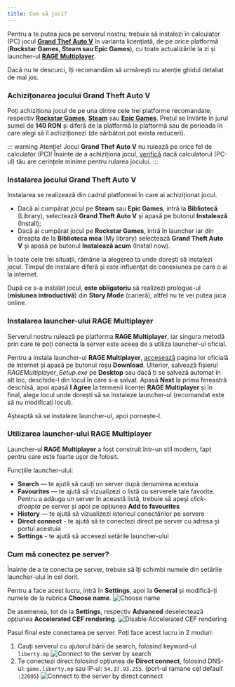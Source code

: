```yaml
---
title: Cum să joci?
---
```


Pentru a te putea juca pe serverul nostru, trebuie să instalezi în calculator (PC) jocul [**Grand Thef Auto V**](https://ro.wikipedia.org/wiki/Grand_Theft_Auto_V) în varianta licențiată, de pe orice platformă (**Rockstar Games, Steam sau Epic Games**), cu toate actualizările la zi și launcher-ul [**RAGE Multiplayer**](https://rage.mp).

Dacă nu te descurci, îți recomandăm să urmărești cu atenție ghidul detaliat de mai jos.

### Achizițonarea jocului **Grand Theft Auto V**

Poți achiziționa jocul de pe una dintre cele trei platforme recomandate, respectiv [**Rockstar Games**](https://store.rockstargames.com/game/buy-gta-v), [**Steam**](https://store.steampowered.com/app/271590/Grand_Theft_Auto_V/) sau [**Epic Games**](https://store.epicgames.com/en-US/p/grand-theft-auto-v). Prețul se învârte în jurul sumei de **140 RON** și diferă de la platformă la plaftormă sau de perioada în care alegi să îl achiziționezi (de sărbători pot exista reduceri).

::: warning Atenție!
Jocul **Grand Thef Auto V** nu rulează pe orice fel de calculator (PC)! Înainte de a achiziționa jocul, [verifică](https://support.rockstargames.com/articles/203428177/Grand-Theft-Auto-V-PC-System-Requirements) dacă calculatorul (PC-ul) tău are cerințele minime pentru rularea jocului.
:::

### Instalarea jocului **Grand Theft Auto V**

Instalarea se realizează din cadrul platformei în care ai achiziționat jocul.

- Dacă ai cumpărat jocul pe **Steam** sau **Epic Games**, intră la **Bibliotecă** (Library), selectează **Grand Theft Auto V** și apasă pe butonul **Instalează** (Install);
- Dacă ai cumpărat jocul pe **Rockstar Games**, intră în launcher iar din dreapta de la **Biblioteca mea** (My library) selectează **Grand Theft Auto V** și apasă pe butonul **Instalează acum** (Install now).

În toate cele trei situații, rămâne la alegerea ta unde dorești să instalezi jocul. Timpul de instalare diferă și este influențat de conexiunea pe care o ai la internet.

După ce s-a instalat jocul, **este obligatoriu** să realizezi prologue-ul (**misiunea introductivă**) din **Story Mode** (carieră), altfel nu te vei putea juca online.

### Instalarea launcher-ului **RAGE Multiplayer**

Serverul nostru rulează pe platforma **RAGE Multiplayer**, iar singura metodă prin care te poți conecta la server este aceea de a utiliza launcher-ul oficial.

Pentru a instala launcher-ul **RAGE Multiplayer**, [accesează](https://rage.mp) pagina lor oficială de internet și apasă pe butonul roșu **Download**. Ulterior, salvează fișierul _RAGEMultiplayer_Setup.exe_ pe **Desktop** sau dacă ți se salveză automat în alt loc, deschide-l din locul în care s-a salvat. Apasă **Next** la prima fereastră deschisă, apoi apasă **I Agree** la termenii licenței **RAGE Multiplayer** și în final, alege locul unde dorești să se instaleze launcher-ul (recomandat este să nu modificați locul).

Așteaptă să se instaleze launcher-ul, apoi pornește-l.

### Utilizarea launcher-ului **RAGE Multiplayer**

Launcher-ul **RAGE Multiplayer** a fost construit într-un stil modern, fapt pentru care este foarte ușor de folosit.

Funcțiile launcher-ului:

- **Search** — te ajută să cauți un server după denumirea acestuia
- **Favourites** — te ajută să vizualizezi o listă cu serverele tale favorite. Pentru a adăuga un server în această listă, trebuie să apeși _click-dreapta_ pe server și apoi pe opțiunea **Add to favourites**
- **History** — te ajută să vizualizezi istoricul conectărilor pe servere
- **Direct connect** - te ajută să te conectezi direct pe server cu adresa și portul acestuia
- **Settings** - te ajută să accesezi setările launcher-ului

### Cum mă conectez pe server?

Înainte de a te conecta pe server, trebuie să îți schimbi numele din setările launcher-ului în cel dorit.

Pentru a face acest lucru, intră în **Settings**, apoi la **General** și modifică-ți numele de la rubrica **Choose name**.
<Image src="https://i.imgur.com/2m0U8hn.gif" alt="Choose name" />

De asemenea, tot de la **Settings**, respectiv **Advanced** deselectează opțiunea **Accelerated CEF rendering**.
<Image src="https://i.imgur.com/czKh5Sr.gif" alt="Disable Accelerated CEF rendering" />

Pasul final este conectarea pe server. Poți face acest lucru in 2 moduri:
1. Cauți serverul cu ajutorul bării de search, folosind keyword-ul `liberty.mp` <Image src="https://i.imgur.com/4ceQtBz.gif" alt="Connect to the server by search" />
2. Te conectezi direct folosind opțiunea de **Direct connect**, folosind DNS-ul: `game.liberty.mp` sau IP-ul: `54.37.93.255`. (port-ul ramane cel default `:22005`) <Image src="https://i.imgur.com/hH2FVWy.gif" alt="Connect to the server by direct connect" />
